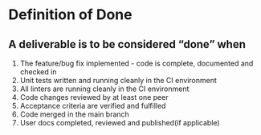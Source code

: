 # Definition of Done

## A deliverable is to be considered “done” when

1. The feature/bug fix implemented - code is complete, documented and checked in
1. Unit tests written and running cleanly in the CI environment
1. All linters are running cleanly in the CI environment
1. Code changes reviewed by at least one peer
1. Acceptance criteria are verified and fulfilled
1. Code merged in the main branch
1. User docs completed, reviewed and published(if applicable)
